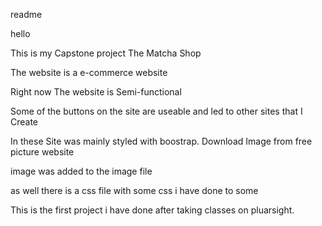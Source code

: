 readme

hello 

This is my Capstone project 
The Matcha Shop

The website is a e-commerce website

Right now The website is Semi-functional

Some of the buttons on the site are useable and led to other sites that I Create

In these Site was mainly styled with boostrap.
Download Image from free picture website

image was added to the image file 

as well there is a css file with some css i have done to some

This is the first project i have done after taking classes on pluarsight.

